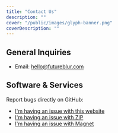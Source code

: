 ```yaml
---
title: "Contact Us"
description: ""
cover: "/public/images/glyph-banner.png"
coverDescription: ""
---
```


## **General Inquiries**

- Email: [hello@futureblur.com](mailto:hello@futureblur.com)

## **Software & Services**

Report bugs directly on GitHub:

- <a href="https://github.com/Futureblur/web/issues/new" target="_blank">I'm having an issue with this website</a>
- <a href="https://github.com/Futureblur/zip/issues/new" target="_blank">I'm having an issue with ZIP</a>
- <a href="https://github.com/Futureblur/magnet/issues/new" target="_blank">I'm having an issue with Magnet</a>

